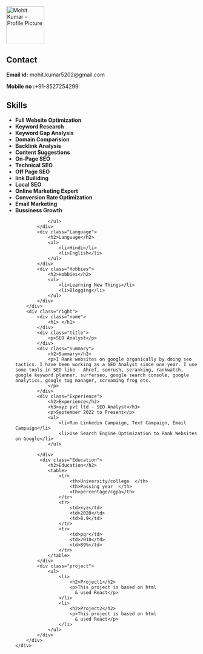 <html lang="en">

<head>
	<meta charset="UTF-8">
	<meta http-equiv="X-UA-Compatible" content="IE=edge">
	<meta name="viewport"
		content="width=device-width, initial-scale=1.0">
	<link rel="stylesheet" href="resume.css">
</head>

<body>
	<div class="full">
		<div class="left">
			<div class="image">
				<img src=
"https://media.licdn.com/dms/image/D4D03AQGvQdVdTx1cvQ/profile-displayphoto-shrink_200_200/0/1668870963218?e=1698883200&v=beta&t=pXqUb-5178aeAQrAQ5rA8O4N70ANma1FFmbiaT3t4jY"
					alt="Mohit Kumar - Profile Picture"
					style="width:100px;height:100px;">
			</div>
			<div class="Contact">
				<h2>Contact</h2>
				<p><b>Email id:</b> mohit.kumar5202@gmail.com </p>
				<p><b>Mobile no :</b>+91-8527254299</p>
			</div>
			<div class="Skills">
				<h2>Skills</h2>
				<ul>
					<li><b>Full Website Optimization</b></li>
					<li><b>Keyword Research</b></li>
					<li><b>Keyword Gap Analysis</b></li>
					<li><b>Domain Comparision</b></li>
					<li><b>Backlink Analysis</b></li>
					<li><b>Content Suggestions</b></li>
					<li><b>On-Page SEO</b></li>
					<li><b>Technical SEO</b></li>
					<li><b>Off Page SEO</b></li>
					<li><b>link Builiding</b></li>
					<li><b>Local SEO</b></li>
					<li><b>Online Marketing Expert</b></li>
					<li><b>Conversion Rate Optimization</b></li>
					<li><b>Email Marketing</b></li>
					<li><b>Bussiness Growth</b></li>
			
				</ul>
			</div>
			<div class="Language">
				<h2>Language</h2>
				<ul>
					<li>Hindi</li>
					<li>English</li>
				</ul>
			</div>
			<div class="Hobbies">
				<h2>Hobbies</h2>
				<ul>
					<li>Learning New Things</li>
					<li>Blogging</li>
				</ul>
			</div>
		</div>
		<div class="right">
			<div class="name">
				<h1> </h1>
			</div>
			<div class="title">
				<p>SEO Analyst</p>
			</div>
			<div class="Summary">
				<h2>Summary</h2>
				<p>I Rank websites on google organically by doing seo tactics. I have been working as a SEO Analyst since one year. I use some tools in SEO like - Ahref, semrush, seranking, rankwatch, google keyword planner, surferseo, google search console, google analytics, google tag manager, screaming frog etc.
				</p>
			</div>
			<div class="Experience">
				<h2>Experience</h2>
				<h3>xyz pvt ltd - SEO Analyst</h3>
				<p>September 2022 to Present</p>
				<ul>
					<li>Run Linkedin Campaign, Text Campaign, Email Campaign</li>
					<li>Use Search Engine Optimization to Rank Websites on Google</li>
				</ul>
			 
			</div>
			 <div class="Education">
                <h2>Education</h2>
                <table>
                    <tr>
                        <th>University/college  </th>
                        <th>Passing year  </th>
                        <th>percentage/cgpa</th>
                    </tr>
                    <tr>
                        <td>xyz</td>
                        <td>2020</td>
                        <td>8.9</td>
                    </tr>
                    <tr>
                        <td>pqr</td>
                        <td>2018</td>
                        <td>89%</td>
                    </tr>
                </table>
            </div>
            <div class="project">
                <ul>
                    <li>
                        <h2>Project1</h2>
                        <p>This project is based on html
                          & used React</p>
                    </li>
                    <li>
                        <h2>Project2</h2>
                        <p>This project is based on html
                          & used React</p>
                    </li>
                </ul>
            </div>
        </div>
    </div>
</body>
 
</html>
